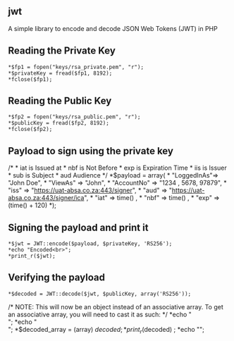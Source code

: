 ## jwt
A simple library to encode and decode JSON Web Tokens (JWT) in PHP


## Reading the Private Key

	*$fp1 = fopen("keys/rsa_private.pem", "r");
	*$privateKey = fread($fp1, 8192);
	*fclose($fp1);


## Reading the Public Key

	*$fp2 = fopen("keys/rsa_public.pem", "r");
	*$publicKey = fread($fp2, 8192);
	*fclose($fp2);

## Payload to sign using the private key
/*
     * iat is Issued at
     * nbf is Not Before
     * exp is Expiration Time
     * iis is Issuer
     * sub is Subject
     * aud Audience
 */
	*$payload = array(
       	* "LoggedInAs"=> "John Doe",
       	* "ViewAs" => "John",
       	* "AccountNo" =>  "1234 , 5678, 97879",
       	* "iss" => "https://uat-absa.co.za:443/signer",
      	*  "aud" => "https://uat-absa.co.za:443/signer/ica",
       	* "iat" => time() ,
       	* "nbf" => time() ,
       	* "exp" => (time() + 120)
	*);

## Signing the payload and print it

	*$jwt = JWT::encode($payload, $privateKey, 'RS256');
	*echo "Encoded<br>";
	*print_r($jwt);

## Verifying the payload

	*$decoded = JWT::decode($jwt, $publicKey, array('RS256'));


/*
 NOTE: This will now be an object instead of an associative array. To get
 an associative array, you will need to cast it as such:
*/
	*echo "<br>";
	*echo "<br>";
	*$decoded_array = (array) $decoded;
	*print_r($decoded) ;
	*echo "</pre>";

